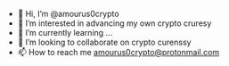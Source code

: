 - 👋 Hi, I’m @amourus0crypto
- 👀 I’m interested in advancing my own crypto cruresy
- 🌱 I’m currently learning ...
- 💞️ I’m looking to collaborate on crypto curenssy
- 📫 How to reach me amourus0crypto@protonmail.com

<!---
amourus0crypto/amourus0crypto is a ✨ special ✨ repository because its the only full anonim crpto curensy
--->
